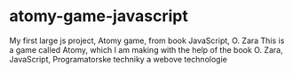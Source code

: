 # atomy-game-javascript
My first large js project, Atomy game, from book JavaScript, O. Zara
This is a game called Atomy, which I am making with the help of the book O. Zara, JavaScript, Programatorske techniky a webove technologie
